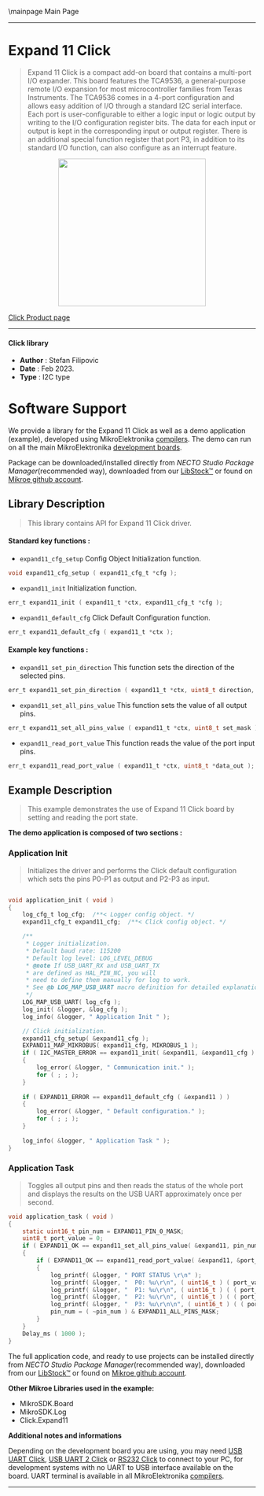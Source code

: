 \mainpage Main Page

---
# Expand 11 Click

> Expand 11 Click is a compact add-on board that contains a multi-port I/O expander. This board features the TCA9536, a general-purpose remote I/O expansion for most microcontroller families from Texas Instruments. The TCA9536 comes in a 4-port configuration and allows easy addition of I/O through a standard I2C serial interface. Each port is user-configurable to either a logic input or logic output by writing to the I/O configuration register bits. The data for each input or output is kept in the corresponding input or output register. There is an additional special function register that port P3, in addition to its standard I/O function, can also configure as an interrupt feature.

<p align="center">
  <img src="https://download.mikroe.com/images/click_for_ide/expand11_click.png" height=300px>
</p>

[Click Product page](https://www.mikroe.com/expand-11-click)

---


#### Click library

- **Author**        : Stefan Filipovic
- **Date**          : Feb 2023.
- **Type**          : I2C type


# Software Support

We provide a library for the Expand 11 Click
as well as a demo application (example), developed using MikroElektronika
[compilers](https://www.mikroe.com/necto-studio).
The demo can run on all the main MikroElektronika [development boards](https://www.mikroe.com/development-boards).

Package can be downloaded/installed directly from *NECTO Studio Package Manager*(recommended way), downloaded from our [LibStock&trade;](https://libstock.mikroe.com) or found on [Mikroe github account](https://github.com/MikroElektronika/mikrosdk_click_v2/tree/master/clicks).

## Library Description

> This library contains API for Expand 11 Click driver.

#### Standard key functions :

- `expand11_cfg_setup` Config Object Initialization function.
```c
void expand11_cfg_setup ( expand11_cfg_t *cfg );
```

- `expand11_init` Initialization function.
```c
err_t expand11_init ( expand11_t *ctx, expand11_cfg_t *cfg );
```

- `expand11_default_cfg` Click Default Configuration function.
```c
err_t expand11_default_cfg ( expand11_t *ctx );
```

#### Example key functions :

- `expand11_set_pin_direction` This function sets the direction of the selected pins.
```c
err_t expand11_set_pin_direction ( expand11_t *ctx, uint8_t direction, uint8_t pin_mask );
```

- `expand11_set_all_pins_value` This function sets the value of all output pins.
```c
err_t expand11_set_all_pins_value ( expand11_t *ctx, uint8_t set_mask );
```

- `expand11_read_port_value` This function reads the value of the port input pins.
```c
err_t expand11_read_port_value ( expand11_t *ctx, uint8_t *data_out );
```

## Example Description

> This example demonstrates the use of Expand 11 Click board by setting and reading the port state.

**The demo application is composed of two sections :**

### Application Init

> Initializes the driver and performs the Click default configuration which sets the pins P0-P1 as output and P2-P3 as input.

```c

void application_init ( void )
{
    log_cfg_t log_cfg;  /**< Logger config object. */
    expand11_cfg_t expand11_cfg;  /**< Click config object. */

    /** 
     * Logger initialization.
     * Default baud rate: 115200
     * Default log level: LOG_LEVEL_DEBUG
     * @note If USB_UART_RX and USB_UART_TX 
     * are defined as HAL_PIN_NC, you will 
     * need to define them manually for log to work. 
     * See @b LOG_MAP_USB_UART macro definition for detailed explanation.
     */
    LOG_MAP_USB_UART( log_cfg );
    log_init( &logger, &log_cfg );
    log_info( &logger, " Application Init " );

    // Click initialization.
    expand11_cfg_setup( &expand11_cfg );
    EXPAND11_MAP_MIKROBUS( expand11_cfg, MIKROBUS_1 );
    if ( I2C_MASTER_ERROR == expand11_init( &expand11, &expand11_cfg ) ) 
    {
        log_error( &logger, " Communication init." );
        for ( ; ; );
    }
    
    if ( EXPAND11_ERROR == expand11_default_cfg ( &expand11 ) )
    {
        log_error( &logger, " Default configuration." );
        for ( ; ; );
    }
    
    log_info( &logger, " Application Task " );
}

```

### Application Task

> Toggles all output pins and then reads the status of the whole port and displays the results on the USB UART approximately once per second.

```c
void application_task ( void )
{
    static uint16_t pin_num = EXPAND11_PIN_0_MASK;
    uint8_t port_value = 0;
    if ( EXPAND11_OK == expand11_set_all_pins_value( &expand11, pin_num ) )
    {
        if ( EXPAND11_OK == expand11_read_port_value( &expand11, &port_value ) )
        {
            log_printf( &logger, " PORT STATUS \r\n" );
            log_printf( &logger, "  P0: %u\r\n", ( uint16_t ) ( port_value & EXPAND11_PIN_0_MASK ) );
            log_printf( &logger, "  P1: %u\r\n", ( uint16_t ) ( ( port_value & EXPAND11_PIN_1_MASK ) >> 1 ) );
            log_printf( &logger, "  P2: %u\r\n", ( uint16_t ) ( ( port_value & EXPAND11_PIN_2_MASK ) >> 2 ) );
            log_printf( &logger, "  P3: %u\r\n\n", ( uint16_t ) ( ( port_value & EXPAND11_PIN_3_MASK ) >> 3 ) );
            pin_num = ( ~pin_num ) & EXPAND11_ALL_PINS_MASK;
        }
    }
    Delay_ms ( 1000 );
}
```

The full application code, and ready to use projects can be installed directly from *NECTO Studio Package Manager*(recommended way), downloaded from our [LibStock&trade;](https://libstock.mikroe.com) or found on [Mikroe github account](https://github.com/MikroElektronika/mikrosdk_click_v2/tree/master/clicks).

**Other Mikroe Libraries used in the example:**

- MikroSDK.Board
- MikroSDK.Log
- Click.Expand11

**Additional notes and informations**

Depending on the development board you are using, you may need
[USB UART Click](https://www.mikroe.com/usb-uart-click),
[USB UART 2 Click](https://www.mikroe.com/usb-uart-2-click) or
[RS232 Click](https://www.mikroe.com/rs232-click) to connect to your PC, for
development systems with no UART to USB interface available on the board. UART
terminal is available in all MikroElektronika
[compilers](https://shop.mikroe.com/compilers).

---
